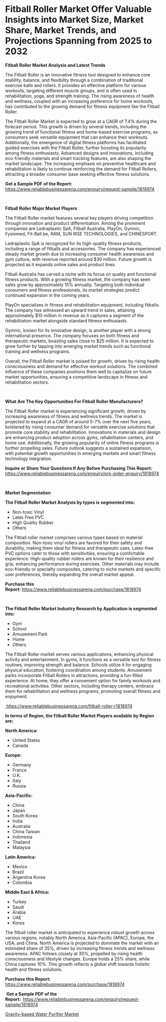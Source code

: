 <p><h1>Fitball Roller Market Offer Valuable Insights into Market Size, Market Share, Market Trends, and Projections Spanning from 2025 to 2032</h1></p><p><strong>Fitball Roller Market Analysis and Latest Trends</strong></p>
<p><p>The Fitball Roller is an innovative fitness tool designed to enhance core stability, balance, and flexibility through a combination of traditional exercise balls and rollers. It provides an effective platform for various workouts, targeting different muscle groups, and is often used in rehabilitation, yoga, and strength training. The rising awareness of health and wellness, coupled with an increasing preference for home workouts, has contributed to the growing demand for fitness equipment like the Fitball Roller.</p><p>The Fitball Roller Market is expected to grow at a CAGR of 7.4% during the forecast period. This growth is driven by several trends, including the growing trend of functional fitness and home-based exercise programs, as consumers seek versatile equipment that can enhance their workouts. Additionally, the emergence of digital fitness platforms has facilitated guided exercises with the Fitball Roller, further boosting its popularity among fitness enthusiasts. Advanced designs and innovations, including eco-friendly materials and smart tracking features, are also shaping the market landscape. The increasing emphasis on preventive healthcare and rehabilitation is likely to continue reinforcing the demand for Fitball Rollers, attracting a broader consumer base seeking effective fitness solutions.</p></p>
<p><strong>Get a Sample PDF of the Report:&nbsp;</strong> <a href="https://www.reliablebusinessarena.com/enquiry/request-sample/1818974?utm_campaign=2630&utm_medium=2&utm_source=Github&utm_content=ia&utm_term=04042025&utm_id=fitball-roller">https://www.reliablebusinessarena.com/enquiry/request-sample/1818974</a></p>
<p>&nbsp;</p>
<p><strong>Fitball Roller Major Market Players</strong></p>
<p><p>The Fitball Roller market features several key players driving competition through innovation and product differentiation. Among the prominent companies are Ledraplastic SpA, Fitball Australia, PlayOn, Gymnic, Fysiomed, Fit-Ball.be, RAM, SUN RISE TECHNOLOGIES, and CHINESPORT.</p><p>Ledraplastic SpA is recognized for its high-quality fitness products, including a range of fitballs and accessories. The company has experienced steady market growth due to increasing consumer health awareness and gym culture, with revenue reported around $30 million. Future growth is projected as it expands online sales and product lines.</p><p>Fitball Australia has carved a niche with its focus on quality and functional fitness products. With a growing fitness market, the company has seen sales grow by approximately 15% annually. Targeting both individual consumers and fitness professionals, its market strategies predict continued expansion in the coming years.</p><p>PlayOn specializes in fitness and rehabilitation equipment, including fitballs. The company has witnessed an upward trend in sales, attaining approximately $10 million in revenue as it captures a segment of the rehabilitation market alongside standard fitness enthusiasts.</p><p>Gymnic, known for its innovative design, is another player with a strong international presence. The company focuses on both fitness and therapeutic markets, boasting sales close to $25 million. It is expected to grow further by tapping into emerging market trends such as functional training and wellness programs.</p><p>Overall, the Fitball Roller market is poised for growth, driven by rising health consciousness and demand for effective workout solutions. The combined influence of these companies positions them well to capitalize on future market opportunities, ensuring a competitive landscape in fitness and rehabilitation sectors.</p></p>
<p>&nbsp;</p>
<p><strong>What Are The Key Opportunities For Fitball Roller Manufacturers?</strong></p>
<p><p>The Fitball Roller market is experiencing significant growth, driven by increasing awareness of fitness and wellness trends. The market is projected to expand at a CAGR of around 5-7% over the next five years, bolstered by rising consumer demand for versatile exercise solutions that promote core stability and rehabilitation. Innovations in materials and design are enhancing product adoption across gyms, rehabilitation centers, and home use. Additionally, the growing popularity of online fitness programs is further propelling sales. Future outlook suggests a sustained expansion, with potential growth opportunities in emerging markets and smart fitness technology integration.</p></p>
<p><strong>Inquire or Share Your Questions If Any Before Purchasing This Report:</strong> <a href="https://www.reliablebusinessarena.com/enquiry/pre-order-enquiry/1818974?utm_campaign=2630&utm_medium=2&utm_source=Github&utm_content=ia&utm_term=04042025&utm_id=fitball-roller">https://www.reliablebusinessarena.com/enquiry/pre-order-enquiry/1818974</a></p>
<p>&nbsp;</p>
<p><strong>Market Segmentation</strong></p>
<p><strong>The Fitball Roller Market Analysis by types is segmented into:</strong></p>
<p><ul><li>Non-toxic Vinyl</li><li>Latex Free PVC</li><li>High Quality Rubber</li><li>Others</li></ul></p>
<p><p>The Fitball roller market comprises various types based on material composition. Non-toxic vinyl rollers are favored for their safety and durability, making them ideal for fitness and therapeutic uses. Latex-free PVC options cater to those with sensitivities, ensuring a comfortable experience. High-quality rubber rollers are known for their resilience and grip, enhancing performance during exercises. Other materials may include eco-friendly or specialty composites, catering to niche markets and specific user preferences, thereby expanding the overall market appeal.</p></p>
<p><strong>Purchase this Report:&nbsp;</strong><a href="https://www.reliablebusinessarena.com/purchase/1818974?utm_campaign=2630&utm_medium=2&utm_source=Github&utm_content=ia&utm_term=04042025&utm_id=fitball-roller">https://www.reliablebusinessarena.com/purchase/1818974</a></p>
<p>&nbsp;</p>
<p><strong>The Fitball Roller Market Industry Research by Application is segmented into:</strong></p>
<p><ul><li>Gym</li><li>School</li><li>Amusement Park</li><li>Home</li><li>Others</li></ul></p>
<p><p>The Fitball Roller market serves various applications, enhancing physical activity and entertainment. In gyms, it functions as a versatile tool for fitness routines, improving strength and balance. Schools utilize it for engaging physical education, fostering coordination among students. Amusement parks incorporate Fitball Rollers in attractions, providing a fun-filled experience. At home, they offer a convenient option for family workouts and recreational activities. Other sectors, including therapy centers, embrace them for rehabilitation and wellness programs, promoting overall fitness and enjoyment.</p></p>
<p><a href="https://www.reliablebusinessarena.com/fitball-roller-r1818974?utm_campaign=2630&utm_medium=2&utm_source=Github&utm_content=ia&utm_term=04042025&utm_id=fitball-roller">&nbsp;https://www.reliablebusinessarena.com/fitball-roller-r1818974</a></p>
<p><strong>In terms of Region, the Fitball Roller Market Players available by Region are:</strong></p>
<p>
    <p> <strong> North America: </strong>
        <ul>
            <li>United States</li>
            <li>Canada</li>
        </ul>
        </p> 
    <p> <strong> Europe: </strong>
        <ul>
            <li>Germany</li>
            <li>France</li>
            <li>U.K.</li>
            <li>Italy</li>
            <li>Russia</li>
        </ul>
        </p> 
    <p> <strong> Asia-Pacific: </strong>
        <ul>
            <li>China</li>
            <li>Japan</li>
            <li>South Korea</li>
            <li>India</li>
            <li>Australia</li>
            <li>China Taiwan</li>
            <li>Indonesia</li>
            <li>Thailand</li>
            <li>Malaysia</li>
        </ul>
        </p> 
    <p> <strong> Latin America: </strong>
        <ul>
            <li>Mexico</li>
            <li>Brazil</li>
            <li>Argentina Korea</li>
            <li>Colombia</li>
        </ul>
        </p> 
    <p> <strong> Middle East & Africa: </strong>
        <ul>
            <li>Turkey</li>
            <li>Saudi</li>
            <li>Arabia</li>
            <li>UAE</li>
            <li>Korea</li>
        </ul>
    </p>
    </p>
<p><p>The fitball roller market is anticipated to experience robust growth across various regions, notably North America, Asia-Pacific (APAC), Europe, the USA, and China. North America is projected to dominate the market with an estimated share of 35%, driven by increasing fitness trends and wellness awareness. APAC follows closely at 30%, propelled by rising health consciousness and lifestyle changes. Europe holds a 25% share, while China captures 10%. This growth reflects a global shift towards holistic health and fitness solutions.</p></p>
<p><strong>Purchase this Report: </strong><a href="https://www.reliablebusinessarena.com/purchase/1818974?utm_campaign=2630&utm_medium=2&utm_source=Github&utm_content=ia&utm_term=04042025&utm_id=fitball-roller">https://www.reliablebusinessarena.com/purchase/1818974</a></p>
<p>&nbsp;<strong>Get a Sample PDF of the Report:&nbsp;&nbsp;</strong><a href="https://www.reliablebusinessarena.com/enquiry/request-sample/1818974?utm_campaign=2630&utm_medium=2&utm_source=Github&utm_content=ia&utm_term=04042025&utm_id=fitball-roller">https://www.reliablebusinessarena.com/enquiry/request-sample/1818974</a></p>
<p><strong></strong></p>
<p><p><a href="https://github.com/lehumiston1971679/Market-Research-Report-List-1/blob/main/gravity-based-water-purifier-market.md?utm_campaign=2630&utm_medium=2&utm_source=Github&utm_content=ia&utm_term=04042025&utm_id=fitball-roller">Gravity-based Water Purifier Market</a></p></p>